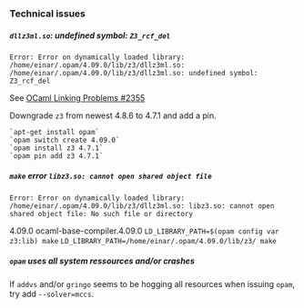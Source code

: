 ### Technical issues

##### `dllz3ml.so`: undefined symbol: `Z3_rcf_del`
```
Error: Error on dynamically loaded library: /home/einar/.opam/4.09.0/lib/z3/dllz3ml.so: /home/einar/.opam/4.09.0/lib/z3/dllz3ml.so: undefined symbol: Z3_rcf_del
```
See [OCaml Linking Problems #2355](https://github.com/Z3Prover/z3/issues/2355)

Downgrade `z3` from newest 4.8.6 to 4.7.1 and add a pin.
```
`apt-get install opam`
`opam switch create 4.09.0`
`opam install z3 4.7.1`
`opam pin add z3 4.7.1`
```


##### `make` error `libz3.so: cannot open shared object file`
```
Error: Error on dynamically loaded library: /home/einar/.opam/4.09.0/lib/z3/dllz3ml.so: libz3.so: cannot open shared object file: No such file or directory
```
4.09.0  ocaml-base-compiler.4.09.0 
`LD_LIBRARY_PATH=$(opam config var z3:lib) make`
`LD_LIBRARY_PATH=/home/einar/.opam/4.09.0/lib/z3/ make`


##### `opam` uses all system ressources and/or crashes
If `addvs` and/or `gringo` seems to be hogging all resources when issuing `opam`, try add `--solver=mccs`.
